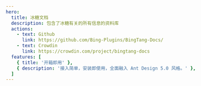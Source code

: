 ```yaml
---
hero:
  title: 冰糖文档
  description: 包含了冰糖有关的所有信息的资料库
  actions:
    - text: Github
      link: https://github.com/Bing-Plugins/BingTang-Docs/
    - text: Crowdin
      link: https://crowdin.com/project/bingtang-docs
  features: [
    { title: '开箱即用' },
    { description: '接入简单，安装即使用，全面融入 Ant Design 5.0 风格。' },
  ]
---
```

